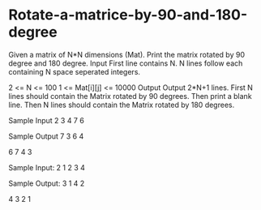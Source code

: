# Rotate-a-matrice-by-90-and-180-degree
Given a matrix of N*N dimensions (Mat). Print the matrix rotated by 90 degree and 180 degree.
Input
First line contains N.
N lines follow each containing N space seperated integers.

2 <= N <= 100
1 <= Mat[i][j] <= 10000
Output
Output 2*N+1 lines.
First N lines should contain the Matrix rotated by 90 degrees.
Then print a blank line.
Then N lines should contain the Matrix rotated by 180 degrees.




Sample Input
2
3 4 
7 6 

Sample Output
7 3 
6 4 

6 7 
4 3

Sample Input:
2
1 2
3 4

Sample Output:
3 1
4 2

4 3
2 1
